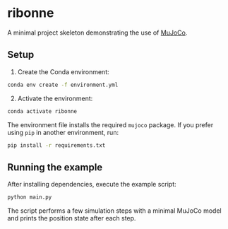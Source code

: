 # ribonne

A minimal project skeleton demonstrating the use of [MuJoCo](https://mujoco.org/).

## Setup

1. Create the Conda environment:

```bash
conda env create -f environment.yml
```

2. Activate the environment:

```bash
conda activate ribonne
```

The environment file installs the required `mujoco` package. If you prefer
using `pip` in another environment, run:

```bash
pip install -r requirements.txt
```

## Running the example

After installing dependencies, execute the example script:

```bash
python main.py
```

The script performs a few simulation steps with a minimal MuJoCo model and prints
the position state after each step.